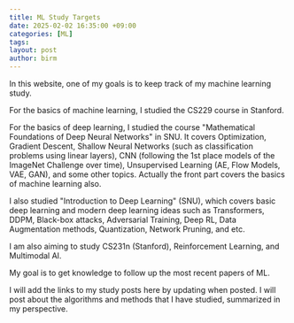 ```yaml
---
title: ML Study Targets
date: 2025-02-02 16:35:00 +09:00
categories: [ML]
tags:
layout: post 
author: birm
---
```

In this website, one of my goals is to keep track of my machine learning study.

For the basics of machine learning, I studied the CS229 course in Stanford. 

For the basics of deep learning, I studied the course "Mathematical Foundations of Deep Neural Networks" in SNU. It covers Optimization, Gradient Descent, Shallow Neural Networks (such as classification problems using linear layers), CNN (following the 1st place models of the ImageNet Challenge over time), Unsupervised Learning (AE, Flow Models, VAE, GAN), and some other topics.
Actually the front part covers the basics of machine learning also.

I also studied "Introduction to Deep Learning" (SNU), which covers basic deep learning and modern deep learning ideas such as Transformers, DDPM, Black-box attacks, Adversarial Training, Deep RL, Data Augmentation methods, Quantization, Network Pruning, and etc.

I am also aiming to study CS231n (Stanford), Reinforcement Learning, and Multimodal AI.

My goal is to get knowledge to follow up the most recent papers of ML.

I will add the links to my study posts here by updating when posted. I will post about the algorithms and methods that I have studied, summarized in my perspective.
